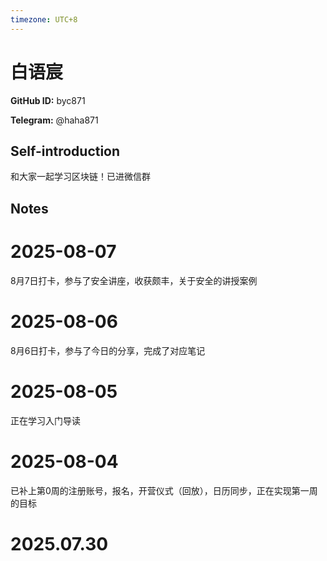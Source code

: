 ```yaml
---
timezone: UTC+8
---
```


# 白语宸

**GitHub ID:** byc871

**Telegram:** @haha871

## Self-introduction

和大家一起学习区块链！已进微信群

## Notes

<!-- Content_START -->
# 2025-08-07

8月7日打卡，参与了安全讲座，收获颇丰，关于安全的讲授案例

# 2025-08-06

8月6日打卡，参与了今日的分享，完成了对应笔记

# 2025-08-05

正在学习入门导读

# 2025-08-04

已补上第0周的注册账号，报名，开营仪式（回放），日历同步，正在实现第一周的目标


# 2025.07.30


<!-- Content_END -->
